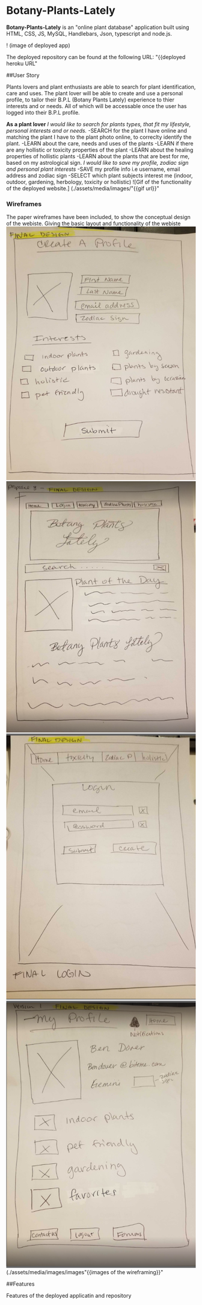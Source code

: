 # Botany-Plants-Lately
**Botany-Plants-Lately** is an "online plant database" application built using HTML, CSS, JS, MySQL, Handlebars, Json, typescript and node.js.

! (image of deployed app)

The deployed repository can be found at the following URL:
"{{deployed heroku URL"

##User Story

Plants lovers and plant enthusiasts are able to search for plant identification, care and uses. The plant lover will be able to create and use a personal profile, to tailor their B.P.L (Botany Plants Lately) experience to thier interests and or needs. All of which will be accessable once the user has logged into their B.P.L profile. 

**As a plant lover**
*I would like to search for plants types, that fit my lifestyle, personal interests and or needs.*
   -SEARCH for the plant I have online and matching the plant I have to the plant photo online, to       correclty identify the plant.
   -LEARN about the care, needs and uses of the plants
   -LEARN if there are any hollistic or toxicity properties of the plant
   -LEARN about the healing properties of hollistic plants
   -LEARN about the plants that are best for me, based on my astrological sign.
 *I would like to save my profile, zodiac sign and personal plant interests*
   -SAVE my profile info i.e username, email address and zodiac sign
   -SELECT which plant subjects interest me (indoor, outdoor, gardening, herbology, toxicity or           hollistic) 
 ![Gif of the functionality of the deployed website.]
 (./assets/media/images/"{{gif url}}"
 
 ### Wireframes
  The paper wireframes have been included, to show the conceptual design of the webiste. Giving the basic layout and functionality of the webiste
  ![image of Create a profile wireframes](assets/images/FDCreateaprofile.png)
  ![Image of Home page WireFrame](assets/images/FDHomepage.png)
  ![Image of Login WireFrame](assets/images/FDLogin.png)
  ![Image of MyProfile WireFrame](assets/images/FDMyProfile.png)
  (./assets/media/images/images"{{images of the wireframing}}"
  
  ##Features
  
  Features of the deployed applicatin and repository 

